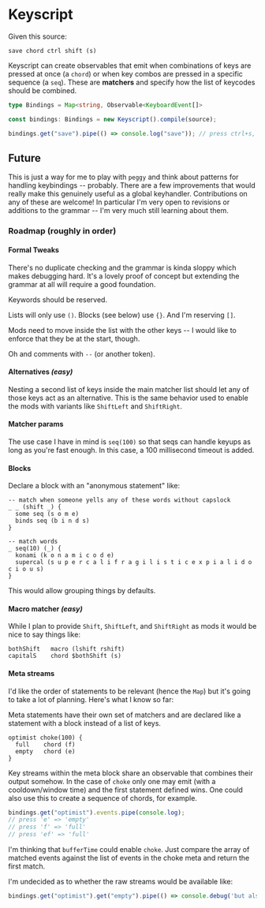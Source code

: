 # Keyscript

Given this source:

```
save chord ctrl shift (s)
```

Keyscript can create observables that emit when combinations of keys are
pressed at once (a `chord`) or when key combos are pressed in a specific
sequence (a `seq`). These are **matchers** and specify how the list of keycodes
should be combined.

```ts
type Bindings = Map<string, Observable<KeyboardEvent[]> 

const bindings: Bindings = new Keyscript().compile(source);

bindings.get("save").pipe(() => console.log("save")); // press ctrl+s, "save" prints
```

## Future

This is just a way for me to play with `peggy` and think about patterns for
handling keybindings -- probably. There are a few improvements that would
really make this genuinely useful as a global keyhandler. Contributions on any
of these are welcome! In particular I'm very open to revisions or additions to
the grammar -- I'm very much still learning about them.

### Roadmap (roughly in order)

#### Formal Tweaks

There's no duplicate checking and the grammar is kinda sloppy which makes
debugging hard. It's a lovely proof of concept but extending the grammar at all
will require a good foundation.

Keywords should be reserved.

Lists will only use `()`. Blocks (see below) use `{}`. And I'm reserving `[]`.

Mods need to move inside the list with the other keys -- I would like to
enforce that they be at the start, though.

Oh and comments with `--` (or another token).

#### Alternatives *(easy)*

Nesting a second list of keys inside the main matcher list should let any of
those keys act as an alternative. This is the same behavior used to enable the
mods with variants like `ShiftLeft` and `ShiftRight`. 

#### Matcher params

The use case I have in mind is `seq(100)` so that seqs can handle keyups as
long as you're fast enough. In this case, a 100 millisecond timeout is added.

#### Blocks

Declare a block with an "anonymous statement" like:

```
-- match when someone yells any of these words without capslock
_ _ (shift _) {
  some seq (s o m e)
  binds seq (b i n d s)
}

-- match words
_ seq(10) (_) {
  konami (k o n a m i c o d e)
  supercal (s u p e r c a l i f r a g i l i s t i c e x p i a l i d o c i o u s)
}
```

This would allow grouping things by defaults.

#### Macro matcher *(easy)*

While I plan to provide `Shift`, `ShiftLeft`, and `ShiftRight` as mods it would
be nice to say things like:

```
bothShift   macro (lshift rshift)
capitalS    chord $bothShift (s)
```

#### Meta streams

I'd like the order of statements to be relevant (hence the `Map`) but it's
going to take a lot of planning. Here's what I know so far:

Meta statements have their own set of matchers and are declared like a
statement with a block instead of a list of keys.

```
optimist choke(100) {
  full    chord (f)
  empty   chord (e)
}
```

Key streams within the meta block share an observable that combines their
output somehow. In the case of `choke` only one may emit (with a
cooldown/window time) and the first statement defined wins. One could also use
this to create a sequence of chords, for example.

```ts
bindings.get("optimist").events.pipe(console.log);
// press 'e' => 'empty'
// press 'f' => 'full'
// press 'ef' => 'full'
```

I'm thinking that `bufferTime` could enable `choke`. Just compare the array of
matched events against the list of events in the choke meta and return the
first match.

I'm undecided as to whether the raw streams would be available like:

```ts
bindings.get("optimist").get("empty").pipe(() => console.debug('but also empty'))
```
